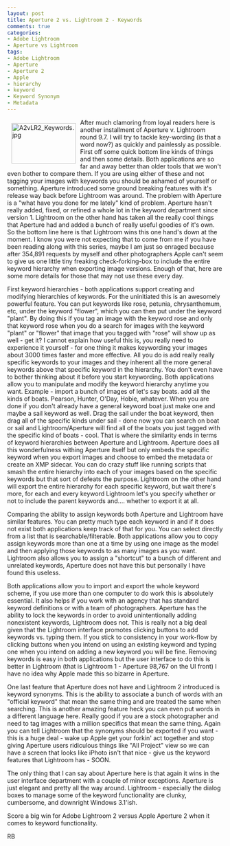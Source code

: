 ```yaml
---
layout: post
title: Aperture 2 vs. Lightroom 2 - Keywords
comments: true
categories:
- Adobe Lightroom
- Aperture vs Lightroom
tags:
- Adobe Lightroom
- Aperture
- Aperture 2
- Apple
- hierarchy
- keyword
- Keyword Synonym
- Metadata
---
```

<a href="/wp-content/uploads/2008/A2vLR2_Keywords.jpg"><img title="A2vLR2_Keywords.jpg" src="/wp-content/uploads/2008/.thumbs/.A2vLR2_Keywords.jpg" border="0" alt="A2vLR2_Keywords.jpg" hspace="10" vspace="10" width="150" height="94" align="left" /></a>After much clamoring from loyal readers here is another installment of Aperture v. Lightroom round 9.7. I will try to tackle key-wording (is that a word now?) as quickly and painlessly as possible. First off some quick bottom line kinds of things and then some details. Both applications are so far and away better than older tools that we won't even bother to compare them. If you are using either of these and not tagging your images with keywords you should be ashamed of yourself or something. Aperture introduced some ground breaking features with it's release way back before Lightroom was around. <!--more-->The problem with Aperture is a "what have you done for me lately" kind of problem. Aperture hasn't really added, fixed, or refined a whole lot in the keyword department since version 1. Lightroom on the other hand has taken all the really cool things that Aperture had and added a bunch of really useful goodies of it's own. So the bottom line here is that Lightroom wins this one hand's down at the moment. I know you were not expecting that to come from me if you have been reading along with this series, maybe I am just so enraged because after 354,891 requests by myself and other photographers Apple can't seem to give us one little tiny freaking check-forking-box to include the entire keyword hierarchy when exporting image versions. Enough of that, here are some more details for those that may not use these every day.

First keyword hierarchies - both applications support creating and modifying hierarchies of keywords. For the uninitiated this is an awesomely powerful feature. You can put keywords like rose, petunia, chrysanthemum, etc, under the keyword "flower", which you can then put under the keyword "plant". By doing this if you tag an image with the keyword rose and only that keyword rose when you do a search for images with the keyword "plant" or "flower" that image that you tagged with "rose" will show up as well - get it? I cannot explain how useful this is, you really need to experience it yourself - for one thing it makes keywording your images about 3000 times faster and more effective. All you do is add really really specific keywords to your images and they inherent all the more general keywords above that specific keyword in the hierarchy. You don't even have to bother thinking about it before you start keywording. Both applications allow you to manipulate and modify the keyword hierarchy anytime you want. Example - import a bunch of images of let's say boats. add all the kinds of boats. Pearson, Hunter, O'Day, Hobie, whatever. When you are done if you don't already have a general keyword boat just make one and maybe a sail keyword as well. Drag the sail under the boat keyword, then drag all of the specific kinds under sail - done now you can search on boat or sail and Lightroom/Aperture will find all of the boats you just tagged with the specific kind of boats - cool. That is where the similarity ends in terms of keyword hierarchies between Aperture and Lightroom. Aperture does all this wonderfulness withing Aperture itself but only embeds the specific keyword when you export images and choose to embed the metadata or create an XMP sidecar. You can do crazy stuff like running scripts that smash the entire hierarchy into each of your images based on the specific keywords but that sort of defeats the purpose. Lightroom on the other hand will export the entire hierarchy for each specific keyword, but wait there's more, for each and every keyword Lightroom let's you specify whether or not to include the parent keywords and.... whether to export it at all.

Comparing the ability to assign keywords both Aperture and Lightroom have similar features. You can pretty much type each keyword in and if it does not exist both applications keep track of that for you. You can select directly from a list that is searchable/filterable. Both applications allow you to copy assign keywords more than one at a time by using one image as the model and then applying those keywords to as many images as you want. Lightroom also allows you to assign a "shortcut" to a bunch of different and unrelated keywords, Aperture does not have this but personally I have found this useless.

Both applications allow you to import and export the whole keyword scheme, if you use more than one computer to do work this is absolutely essential. It also helps if you work with an agency that has standard keyword definitions or with a team of photographers. Aperture has the ability to lock the keywords in order to avoid unintentionally adding nonexistent keywords, Lightroom does not. This is really not a big deal given that the Lightroom interface promotes clicking buttons to add keywords vs. typing them. If you stick to consistency in your work-flow by clicking buttons when you intend on using an existing keyword and typing one when you intend on adding a new keyword you will be fine. Removing keywords is easy in both applications but the user interface to do this is better in Lightroom (that is Lightroom 1 - Aperture 98,767 on the UI front) I have no idea why Apple made this so bizarre in Aperture.

One last feature that Aperture does not have and Lightroom 2 introduced is keyword synonyms. This is the ability to associate a bunch of words with an "official keyword" that mean the same thing and are treated the same when searching. This is another amazing feature heck you can even put words in a different language here. Really good if you are a stock photographer and need to tag images with a million specifics that mean the same thing. Again you can tell Lightroom that the synonyms should be exported if you want - this is a huge deal - wake up Apple get your forkin' act together and stop giving Aperture users ridiculous things like "All Project" view so we can have a screen that looks like iPhoto isn't that nice - give us the keyword features that Lightroom has - SOON.

The only thing that I can say about Aperture here is that again it wins in the user interface department with a couple of minor exceptions. Aperture is just elegant and pretty all the way around. Lightroom - especially the dialog boxes to manage some of the keyword functionality are clunky, cumbersome, and downright Windows 3.1'ish.

Score a big win for Adobe Lightroom 2 versus Apple Aperture 2 when it comes to keyword functionality.

RB